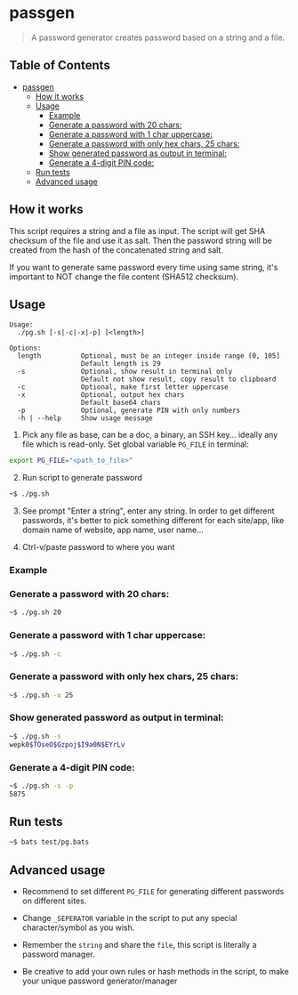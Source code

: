 # passgen

> A password generator creates password based on a string and a file.

## Table of Contents

- [passgen](#passgen)
  - [How it works](#how-it-works)
  - [Usage](#usage)
    - [Example](#example)
    - [Generate a password with 20 chars:](#generate-a-password-with-20-chars)
    - [Generate a password with 1 char uppercase:](#generate-a-password-with-1-char-uppercase)
    - [Generate a password with only hex chars, 25 chars:](#generate-a-password-with-only-hex-chars-25-chars)
    - [Show generated password as output in terminal:](#show-generated-password-as-output-in-terminal)
    - [Generate a 4-digit PIN code:](#generate-a-4-digit-pin-code)
  - [Run tests](#run-tests)
  - [Advanced usage](#advanced-usage)

## How it works

This script requires a string and a file as input. The script will get SHA checksum of the file and use it as salt. Then the password string will be created from the hash of the concatenated string and salt.

If you want to generate same password every time using same string, it's important to NOT change the file content (SHA512 checksum).

## Usage

```
Usage:
  ./pg.sh [-s|-c|-x|-p] [<length>]

Options:
  length          Optional, must be an integer inside range (0, 105]
                  Default length is 29
  -s              Optional, show result in terminal only
                  Default not show result, copy result to clipboard
  -c              Optional, make first letter uppercase
  -x              Optional, output hex chars
                  Default base64 chars
  -p              Optional, generate PIN with only numbers
  -h | --help     Show usage message
```

1. Pick any file as base, can be a doc, a binary, an SSH key... ideally any file which is read-only. Set global variable `PG_FILE` in terminal:

```bash
export PG_FILE="<path_to_file>"
```

2. Run script to generate password

```bash
~$ ./pg.sh
```

3. See prompt "Enter a string", enter any string. In order to get different passwords, it's better to pick something different for each site/app, like domain name of website, app name, user name...

4. Ctrl-v/paste password to where you want

### Example

### Generate a password with 20 chars:

```bash
~$ ./pg.sh 20
```

### Generate a password with 1 char uppercase:

```bash
~$ ./pg.sh -c
```

### Generate a password with only hex chars, 25 chars:

```bash
~$ ./pg.sh -x 25
```

### Show generated password as output in terminal:

```bash
~$ ./pg.sh -s
wepk0$TOseO$Gzpoj$I9a0N$EYrLv
```

### Generate a 4-digit PIN code:

```bash
~$ ./pg.sh -s -p
5875
```

## Run tests

```bash
~$ bats test/pg.bats
```

## Advanced usage

- Recommend to set different `PG_FILE` for generating different passwords on different sites.

- Change `_SEPERATOR` variable in the script to put any special character/symbol as you wish.

- Remember the `string` and share the `file`, this script is literally a password manager.

- Be creative to add your own rules or hash methods in the script, to make your unique password generator/manager
